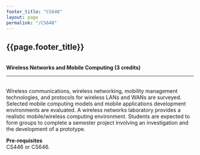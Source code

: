 ```yaml
---
footer_title: "CS648"
layout: page
permalink: "/CS648"
---
```


## {{page.footer_title}}
\
**Wireless Networks and Mobile Computing (3 credits)**

---
\
Wireless communications, wireless networking, mobility management technologies, and protocols for wireless LANs and WANs are surveyed. Selected mobile computing models and mobile applications development environments are evaluated. A wireless networks laboratory provides a realistic mobile/wireless computing environment. Students are expected to form groups to complete a semester project involving an investigation and the development of a prototype.

**Pre-requisites**
\
CS446 or CS646.